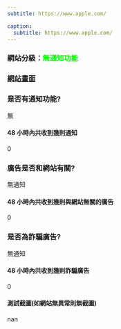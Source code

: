```yaml
---
subtitle: https://www.apple.com/

caption:
  subtitle: https://www.apple.com/
---
```


<h3>網站分級：<font color="#00FF00">無通知功能</font></h3>

### [網站畫面](https://www.apple.com/)
### 是否有通知功能?
無

#### 48 小時內共收到幾則通知
0

### 廣告是否和網站有關?
無通知

#### 48 小時內共收到幾則與網站無關的廣告
0

### 是否為詐騙廣告?
無通知

#### 48 小時內共收到幾則詐騙廣告
0

#### 測試截圖(如網站無異常則無截圖)
nan

